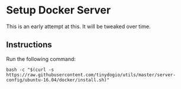 # Setup Docker Server

This is an early attempt at this. It will be tweaked over time.

## Instructions

Run the following command:

`bash -c "$(curl -s https://raw.githubusercontent.com/tinydogio/utils/master/server-config/ubuntu-16.04/docker/install.sh)"`

